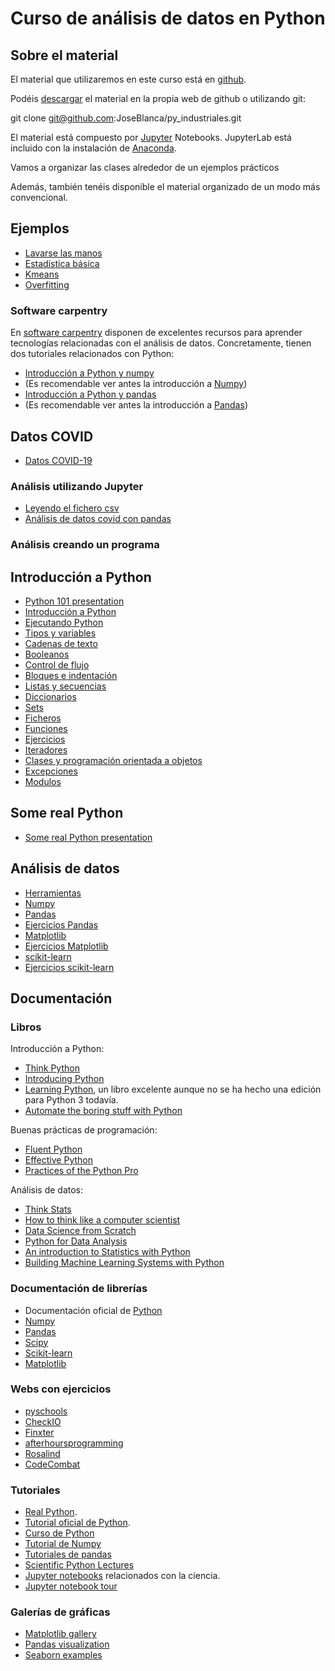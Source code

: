 # Curso de análisis de datos en Python

## Sobre el material

El material que utilizaremos en este curso está en [github](https://github.com/JoseBlanca/py_industriales_2021).

Podéis [descargar](https://github.com/JoseBlanca/py_industriales_2021/archive/refs/heads/main.zip) el material en la propia web de github o utilizando git:

  git clone git@github.com:JoseBlanca/py_industriales.git

El material está compuesto por [Jupyter](https://jupyter.org/) Notebooks.
JupyterLab está incluido con la instalación de [Anaconda](https://www.anaconda.com/products/individual).

Vamos a organizar las clases alrededor de un ejemplos prácticos

Además, también tenéis disponible el material organizado de un modo más convencional.

## Ejemplos

- [Lavarse las manos](ejemplos/lavarse_las_manos.ipynb)
- [Estadística básica](ejemplos/estadistica_basica.ipynb)
- [Kmeans](ejemplos/plot_kmeans_assumptions.ipynb)
- [Overfitting](ejemplos/plot_underfitting_overfitting.ipynb)

### Software carpentry

En [software carpentry](https://software-carpentry.org/) disponen de excelentes recursos para aprender tecnologías relacionadas con el análisis de datos.
Concretamente, tienen dos tutoriales relacionados con Python:

- [Introducción a Python y numpy](https://swcarpentry.github.io/python-novice-inflammation/)
- (Es recomendable ver antes la introducción a [Numpy](analisis/numpy.ipynb))
- [Introducción a Python y pandas](http://swcarpentry.github.io/python-novice-gapminder/)
- (Es recomendable ver antes la introducción a [Pandas](analisis/pandas.ipynb))

## Datos COVID

- [Datos COVID-19](covid/datos_covid.md)

### Análisis utilizando Jupyter

- [Leyendo el fichero csv](covid/con_jupyter/leer_el_fichero_csv.ipynb)
- [Análisis de datos covid con pandas](covid/con_jupyter/analysis_con_pandas.ipynb)

### Análisis creando un programa

## Introducción a Python

- [Python 101 presentation](https://docs.google.com/presentation/d/1di__I-EGiM9LYpK7zZ0VzOGrZXpNQ27xqjrmP0f3Q4c/edit?usp=sharing)
- [Introducción a Python](python/introduccion_a_python.ipynb)
- [Ejecutando Python](python/ejecutando_python.md)
- [Tipos y variables](python/tipos_y_variables.ipynb)
- [Cadenas de texto](python/cadenas_de_texto.ipynb)
- [Booleanos](python/booleanos.ipynb)
- [Control de flujo](python/control_de_flujo.ipynb)
- [Bloques e indentación](python/bloques_e_indentacion.ipynb)
- [Listas y secuencias](python/secuencias.ipynb)
- [Diccionarios](python/diccionarios.ipynb)
- [Sets](python/sets.ipynb)
- [Ficheros](python/ficheros.ipynb)
- [Funciones](python/funciones.ipynb)
- [Ejercicios](python/ejercicios1.ipynb)
- [Iteradores](python/iteradores.ipynb)
- [Clases y programación orientada a objetos](python/clases_y_objetos.ipynb)
- [Excepciones](python/excepciones.ipynb)
- [Modulos](python/modulos.ipynb)
  
## Some real Python

- [Some real Python presentation](https://docs.google.com/presentation/d/1ZehizZjonVDf7HkaYpp_YlriceKP4OpTal_FyaAu6Hk/edit?usp=sharing)

## Análisis de datos

- [Herramientas](analisis/herramientas.ipynb)
- [Numpy](analisis/numpy.ipynb)
- [Pandas](analisis/pandas.ipynb)
- [Ejercicios Pandas](analisis/pandas_ejercicios.ipynb)
- [Matplotlib](analisis/matplotlib.ipynb)
- [Ejercicios Matplotlib](analisis/matplotlib_ejercicios.ipynb)
- [scikit-learn](analisis/scikit_learn.ipynb)
- [Ejercicios scikit-learn](analisis/scikit_learn_ejercicios.ipynb)

## Documentación

### Libros

Introducción a Python:

- [Think Python](http://greenteapress.com/wp/think-python/)
- [Introducing Python](http://shop.oreilly.com/product/0636920028659.do)
- [Learning Python](http://shop.oreilly.com/product/0636920028154.do), un libro excelente aunque no se ha hecho una edición para Python 3 todavía.
- [Automate the boring stuff with Python](https://automatetheboringstuff.com/)
  
Buenas prácticas de programación:

- [Fluent Python](http://shop.oreilly.com/product/0636920032519.do)
- [Effective Python](https://effectivepython.com/)
- [Practices of the Python Pro](https://www.manning.com/books/practices-of-the-python-pro)
  
Análisis de datos:

- [Think Stats](http://greenteapress.com/wp/think-stats-2e/)
- [How to think like a computer scientist](http://interactivepython.org/runestone/static/thinkcspy/index.html)
- [Data Science from Scratch](http://shop.oreilly.com/product/0636920033400.do)
- [Python for Data Analysis](http://shop.oreilly.com/product/0636920023784.do)
- [An introduction to Statistics with Python](http://www.springer.com/gp/book/9783319283159)
- [Building Machine Learning Systems with Python](https://www.packtpub.com/big-data-and-business-intelligence/building-machine-learning-systems-python)

### Documentación de librerías

- Documentación oficial de [Python](https://docs.python.org/3/)
- [Numpy](https://docs.scipy.org/doc/numpy/)
- [Pandas](https://pandas.pydata.org/pandas-docs/stable/index.html)
- [Scipy](https://docs.scipy.org/doc/scipy/reference/)
- [Scikit-learn](http://scikit-learn.org/stable/documentation.html)
- [Matplotlib](https://matplotlib.org/contents.html)

### Webs con ejercicios

- [pyschools](http://www.pyschools.com/)
- [CheckIO](https://py.checkio.org/)
- [Finxter](https://finxter.com/)
- [afterhoursprogramming](https://www.afterhoursprogramming.com/tests/python/)
- [Rosalind](http://rosalind.info)
- [CodeCombat](https://codecombat.com/play)

### Tutoriales

- [Real Python](https://realpython.com/).
- [Tutorial oficial de Python](https://docs.python.org/3/tutorial/).
- [Curso de Python](https://cscircles.cemc.uwaterloo.ca/)
- [Tutorial de Numpy](https://docs.scipy.org/doc/numpy-dev/user/quickstart.html)
- [Tutoriales de pandas](https://pandas.pydata.org/pandas-docs/stable/tutorials.html)
- [Scientific Python Lectures](https://github.com/jrjohansson/scientific-python-lectures)
- [Jupyter notebooks](https://github.com/jupyter/jupyter/wiki/a-gallery-of-interesting-jupyter-notebooks#scientific-computing-and-data-analysis-with-the-scipy-stack) relacionados con la ciencia.
- [Jupyter notebook tour](http://nbviewer.jupyter.org/github/jvns/pandas-cookbook/blob/v0.1/cookbook/A%20quick%20tour%20of%20IPython%20Notebook.ipynb)

### Galerías de gráficas

- [Matplotlib gallery](https://matplotlib.org/gallery.html)
- [Pandas visualization](https://pandas.pydata.org/pandas-docs/stable/visualization.html)
- [Seaborn examples](https://seaborn.pydata.org/examples/index.html)
